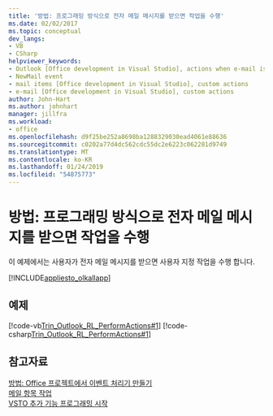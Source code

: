 ```yaml
---
title: '방법: 프로그래밍 방식으로 전자 메일 메시지를 받으면 작업을 수행'
ms.date: 02/02/2017
ms.topic: conceptual
dev_langs:
- VB
- CSharp
helpviewer_keywords:
- Outlook [Office development in Visual Studio], actions when e-mail is received
- NewMail event
- mail items [Office development in Visual Studio], custom actions
- e-mail [Office development in Visual Studio], custom actions
author: John-Hart
ms.author: johnhart
manager: jillfra
ms.workload:
- office
ms.openlocfilehash: d9f25be252a8698ba1288329030ead4061e88636
ms.sourcegitcommit: c0202a77d4dc562cdc55dc2e6223c062281d9749
ms.translationtype: MT
ms.contentlocale: ko-KR
ms.lasthandoff: 01/24/2019
ms.locfileid: "54875773"
---
```

# <a name="how-to-programmatically-perform-actions-when-an-email-message-is-received"></a>방법: 프로그래밍 방식으로 전자 메일 메시지를 받으면 작업을 수행
  이 예제에서는 사용자가 전자 메일 메시지를 받으면 사용자 지정 작업을 수행 합니다.  
  
 [!INCLUDE[appliesto_olkallapp](../vsto/includes/appliesto-olkallapp-md.md)]  
  
## <a name="example"></a>예제  
 [!code-vb[Trin_Outlook_RL_PerformActions#1](../vsto/codesnippet/VisualBasic/Trin_Outlook_RL_PerformActions/thisaddin.vb#1)]
 [!code-csharp[Trin_Outlook_RL_PerformActions#1](../vsto/codesnippet/CSharp/Trin_Outlook_RL_PerformActions/thisaddin.cs#1)]  
  
## <a name="see-also"></a>참고자료  
 [방법: Office 프로젝트에서 이벤트 처리기 만들기](../vsto/how-to-create-event-handlers-in-office-projects.md)   
 [메일 항목 작업](../vsto/working-with-mail-items.md)   
 [VSTO 추가 기능 프로그래밍 시작](../vsto/getting-started-programming-vsto-add-ins.md)  
